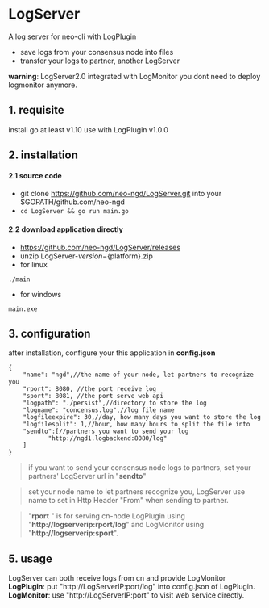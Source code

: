 # LogServer
A log server for neo-cli with LogPlugin
* save logs from your consensus node into files 
* transfer your logs to partner, another LogServer  

**warning**: LogServer2.0 integrated with LogMonitor you dont need to deploy logmonitor anymore.
## 1. requisite
install go at least v1.10
use with LogPlugin v1.0.0
## 2. installation
#### 2.1 source code
* git clone https://github.com/neo-ngd/LogServer.git into your $GOPATH/github.com/neo-ngd
* ```cd LogServer && go run main.go```
#### 2.2 download application directly
* https://github.com/neo-ngd/LogServer/releases
* unzip LogServer-${version}-${platform}.zip
* for linux
```
./main
```
* for windows
```
main.exe
```
## 3. configuration
after installation, configure your this application in **config.json**
```
{
    "name": "ngd",//the name of your node, let partners to recognize you
    "rport": 8080, //the port receive log
    "sport": 8081, //the port serve web api
    "logpath": "./persist",//directory to store the log
    "logname": "concensus.log",//log file name
    "logfileexpire": 30,//day, how many days you want to store the log 
    "logfilesplit": 1,//hour, how many hours to split the file into
    "sendto":[//partners you want to send your log
           "http://ngd1.logbackend:8080/log"
    ]
}
```

> if you want to send your consensus node logs to partners, set your partners' LogServer url in "__sendto__"

> set your node name to let partners recognize you, LogServer use name to set in Http Header "From" when sending to partner.

> "__rport__ " is for serving cn-node LogPlugin using "__http://logserverip:rport/log__" and LogMonitor using "__http://logserverip:sport__".

## 5. usage
LogServer can both receive logs from cn and provide LogMonitor 
__LogPlugin__: put "http://LogServerIP:port/log" into config.json of LogPlugin.
__LogMonitor__: use "http://LogServerIP:port" to visit web service directly.
